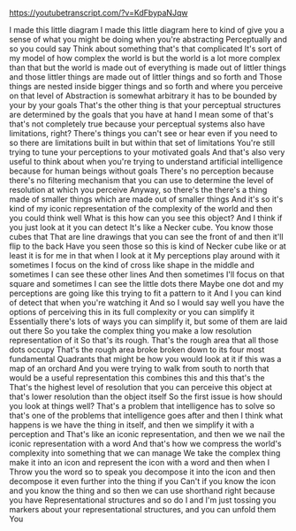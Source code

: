 https://youtubetranscript.com/?v=KdFbypaNJqw

 I made this little diagram I made this little diagram here to kind of give you a sense of what you might be doing when you're abstracting Perceptually and so you could say Think about something that's that complicated It's sort of my model of how complex the world is but the world is a lot more complex than that but the world is made out of everything is made out of littler things and those littler things are made out of littler things and so forth and Those things are nested inside bigger things and so forth and where you perceive on that level of Abstraction is somewhat arbitrary it has to be bounded by your by your goals That's the other thing is that your perceptual structures are determined by the goals that you have at hand I mean some of that's that's not completely true because your perceptual systems also have limitations, right? There's things you can't see or hear even if you need to so there are limitations built in but within that set of limitations You're still trying to tune your perceptions to your motivated goals And that's also very useful to think about when you're trying to understand artificial intelligence because for human beings without goals There's no perception because there's no filtering mechanism that you can use to determine the level of resolution at which you perceive Anyway, so there's the there's a thing made of smaller things which are made out of smaller things And it's so it's kind of my iconic representation of the complexity of the world and then you could think well What is this how can you see this object? And I think if you just look at it you can detect It's like a Necker cube. You know those cubes that That are line drawings that you can see the front of and then it'll flip to the back Have you seen those so this is kind of Necker cube like or at least it is for me in that when I look at it My perceptions play around with it sometimes I focus on the kind of cross like shape in the middle and sometimes I can see these other lines And then sometimes I'll focus on that square and sometimes I can see the little dots there Maybe one dot and my perceptions are going like this trying to fit a pattern to it And I you can kind of detect that when you're watching it And so I would say well you have the options of perceiving this in its full complexity or you can simplify it Essentially there's lots of ways you can simplify it, but some of them are laid out there So you take the complex thing you make a low resolution representation of it So that's its rough. That's the rough area that all those dots occupy That's the rough area broke broken down to its four most fundamental Quadrants that might be how you would look at it if this was a map of an orchard And you were trying to walk from south to north that would be a useful representation this combines this and this that's the That's the highest level of resolution that you can perceive this object at that's lower resolution than the object itself So the first issue is how should you look at things well? That's a problem that intelligence has to solve so that's one of the problems that intelligence goes after and then I think what happens is we have the thing in itself, and then we simplify it with a perception and That's like an iconic representation, and then we we nail the iconic representation with a word And that's how we compress the world's complexity into something that we can manage We take the complex thing make it into an icon and represent the icon with a word and then when I Throw you the word so to speak you decompose it into the icon and then decompose it even further into the thing if you Can't if you know the icon and you know the thing and so then we can use shorthand right because you have Representational structures and so do I and I'm just tossing you markers about your representational structures, and you can unfold them You